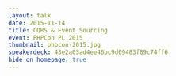 ```yaml
---
layout: talk
date: 2015-11-14
title: CQRS & Event Sourcing
event: PHPCon PL 2015
thumbnail: phpcon-2015.jpg
speakerdeck: 43e2a03ad4ee46bc9d09483f89c74ff6
hide_on_homepage: true
---
```

